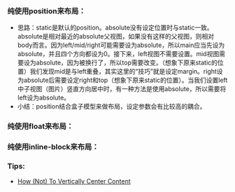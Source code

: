 

### 纯使用position来布局：

* 思路：static是默认的position。absolute没有设定位置时与static一致。absolute是相对最近的absolute父视图，如果没有这样的父视图，则相对body而言。因为left/mid/right可能需要设为absolute，所以main应当先设为absolute，并且四个方向都设为0。接下来，left视图不需要设置。mid视图需要设为absolute，因为被换行了，所以top需要改变。（想象下原来static的位置）我们发现mid是与left重叠，其实这里的“技巧”就是设定margin。right设为absolute后需要设定right和top（想象下原来static的位置）。当我们设置left中子视图（图片）竖直方向居中时，有一种方法是使用absolute，所以需要将left设为absolute。
* 小结：position结合盒子模型来做布局，设定参数会有比较高的耦合。


### 纯使用float来布局：


### 纯使用inline-block来布局：



### Tips:
* [How (Not) To Vertically Center Content](http://phrogz.net/CSS/vertical-align/index.html)
